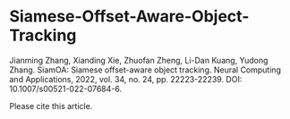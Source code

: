 # Siamese-Offset-Aware-Object-Tracking

Jianming Zhang, Xianding Xie, Zhuofan Zheng, Li-Dan Kuang, Yudong Zhang. SiamOA: Siamese offset-aware object tracking. Neural Computing and Applications, 2022, vol. 34, no. 24, pp. 22223-22239.  DOI: 10.1007/s00521-022-07684-6.

Please cite this article.

